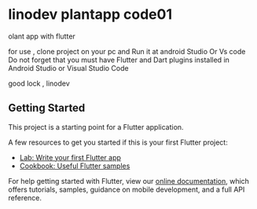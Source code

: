 # linodev plantapp code01

olant app with flutter 

for use , clone project on your pc and Run it at android Studio Or Vs code
Do not forget that you must have Flutter and Dart plugins installed in Android Studio or Visual Studio Code

good lock , linodev

## Getting Started

This project is a starting point for a Flutter application.

A few resources to get you started if this is your first Flutter project:

- [Lab: Write your first Flutter app](https://flutter.dev/docs/get-started/codelab)
- [Cookbook: Useful Flutter samples](https://flutter.dev/docs/cookbook)

For help getting started with Flutter, view our
[online documentation](https://flutter.dev/docs), which offers tutorials,
samples, guidance on mobile development, and a full API reference.
